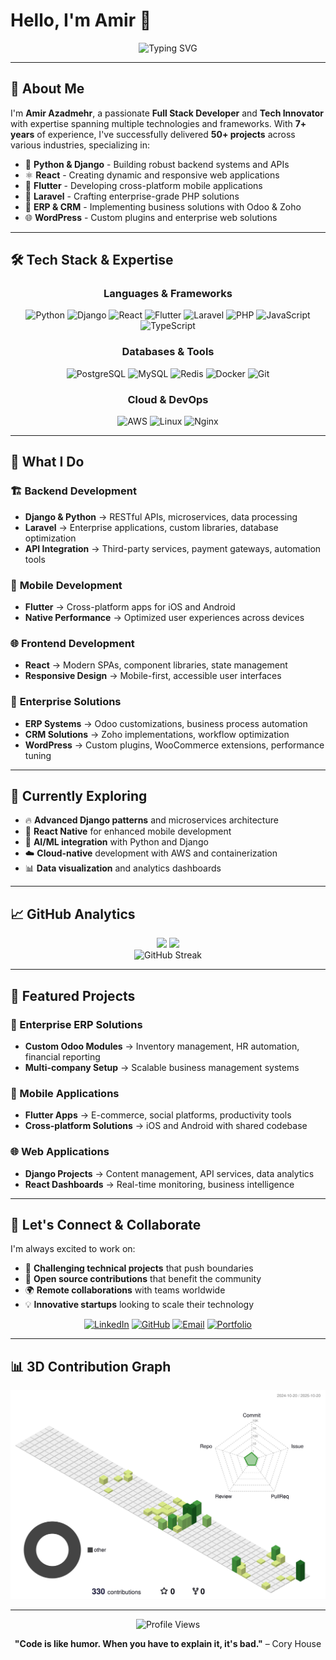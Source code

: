 # Hello, I'm Amir 👋

<div align="center">
  <img src="https://readme-typing-svg.herokuapp.com?font=Fira+Code&size=30&duration=3000&pause=1000&color=00D9FF&center=true&vCenter=true&width=600&lines=Full+Stack+Developer;Backend+Specialist;Mobile+App+Developer;Enterprise+Solutions+Architect" alt="Typing SVG" />
</div>

---

## 🚀 About Me

I'm **Amir Azadmehr**, a passionate **Full Stack Developer** and **Tech Innovator** with expertise spanning multiple technologies and frameworks. With **7+ years** of experience, I've successfully delivered **50+ projects** across various industries, specializing in:

- 🐍 **Python & Django** - Building robust backend systems and APIs
- ⚛️ **React** - Creating dynamic and responsive web applications  
- 📱 **Flutter** - Developing cross-platform mobile applications
- 🔧 **Laravel** - Crafting enterprise-grade PHP solutions
- 🏢 **ERP & CRM** - Implementing business solutions with Odoo & Zoho
- 🌐 **WordPress** - Custom plugins and enterprise web solutions

---

## 🛠️ Tech Stack & Expertise

<div align="center">

### Languages & Frameworks
![Python](https://img.shields.io/badge/Python-3776AB?style=for-the-badge&logo=python&logoColor=white)
![Django](https://img.shields.io/badge/Django-092E20?style=for-the-badge&logo=django&logoColor=white)
![React](https://img.shields.io/badge/React-20232A?style=for-the-badge&logo=react&logoColor=61DAFB)
![Flutter](https://img.shields.io/badge/Flutter-02569B?style=for-the-badge&logo=flutter&logoColor=white)
![Laravel](https://img.shields.io/badge/Laravel-FF2D20?style=for-the-badge&logo=laravel&logoColor=white)
![PHP](https://img.shields.io/badge/PHP-777BB4?style=for-the-badge&logo=php&logoColor=white)
![JavaScript](https://img.shields.io/badge/JavaScript-F7DF1E?style=for-the-badge&logo=javascript&logoColor=black)
![TypeScript](https://img.shields.io/badge/TypeScript-007ACC?style=for-the-badge&logo=typescript&logoColor=white)

### Databases & Tools
![PostgreSQL](https://img.shields.io/badge/PostgreSQL-316192?style=for-the-badge&logo=postgresql&logoColor=white)
![MySQL](https://img.shields.io/badge/MySQL-005C84?style=for-the-badge&logo=mysql&logoColor=white)
![Redis](https://img.shields.io/badge/Redis-DC382D?style=for-the-badge&logo=redis&logoColor=white)
![Docker](https://img.shields.io/badge/Docker-2496ED?style=for-the-badge&logo=docker&logoColor=white)
![Git](https://img.shields.io/badge/Git-F05032?style=for-the-badge&logo=git&logoColor=white)

### Cloud & DevOps
![AWS](https://img.shields.io/badge/AWS-232F3E?style=for-the-badge&logo=amazon-aws&logoColor=white)
![Linux](https://img.shields.io/badge/Linux-FCC624?style=for-the-badge&logo=linux&logoColor=black)
![Nginx](https://img.shields.io/badge/Nginx-009639?style=for-the-badge&logo=nginx&logoColor=white)

</div>

---

## 💼 What I Do

### 🏗️ **Backend Development**
- **Django & Python** → RESTful APIs, microservices, data processing
- **Laravel** → Enterprise applications, custom libraries, database optimization
- **API Integration** → Third-party services, payment gateways, automation tools

### 📱 **Mobile Development**
- **Flutter** → Cross-platform apps for iOS and Android
- **Native Performance** → Optimized user experiences across devices

### 🌐 **Frontend Development**
- **React** → Modern SPAs, component libraries, state management
- **Responsive Design** → Mobile-first, accessible user interfaces

### 🏢 **Enterprise Solutions**
- **ERP Systems** → Odoo customizations, business process automation
- **CRM Solutions** → Zoho implementations, workflow optimization
- **WordPress** → Custom plugins, WooCommerce extensions, performance tuning

---

## 🌱 Currently Exploring

- 🔥 **Advanced Django patterns** and microservices architecture
- 🚀 **React Native** for enhanced mobile development
- 🤖 **AI/ML integration** with Python and Django
- ☁️ **Cloud-native** development with AWS and containerization
- 📊 **Data visualization** and analytics dashboards

---

## 📈 GitHub Analytics

<div align="center">
  <img height="180em" src="https://github-readme-stats.vercel.app/api?username=amirreza-azadmehr&show_icons=true&theme=tokyonight&include_all_commits=true&count_private=true"/>
  <img height="180em" src="https://github-readme-stats.vercel.app/api/top-langs/?username=amirreza-azadmehr&layout=compact&langs_count=8&theme=tokyonight"/>
</div>

<div align="center">
  <img src="https://github-readme-streak-stats.herokuapp.com/?user=amirreza-azadmehr&theme=tokyonight" alt="GitHub Streak" />
</div>

---

## 🎯 Featured Projects

### 🏢 Enterprise ERP Solutions
- **Custom Odoo Modules** → Inventory management, HR automation, financial reporting
- **Multi-company Setup** → Scalable business management systems

### 📱 Mobile Applications
- **Flutter Apps** → E-commerce, social platforms, productivity tools
- **Cross-platform Solutions** → iOS and Android with shared codebase

### 🌐 Web Applications
- **Django Projects** → Content management, API services, data analytics
- **React Dashboards** → Real-time monitoring, business intelligence

---

## 🤝 Let's Connect & Collaborate

I'm always excited to work on:
- 🚀 **Challenging technical projects** that push boundaries
- 🤝 **Open source contributions** that benefit the community
- 🌍 **Remote collaborations** with teams worldwide
- 💡 **Innovative startups** looking to scale their technology

<div align="center">

[![LinkedIn](https://img.shields.io/badge/LinkedIn-0077B5?style=for-the-badge&logo=linkedin&logoColor=white)](https://linkedin.com/in/amirreza-azadmehr)
[![GitHub](https://img.shields.io/badge/GitHub-100000?style=for-the-badge&logo=github&logoColor=white)](https://github.com/amirreza-azadmehr)
[![Email](https://img.shields.io/badge/Email-D14836?style=for-the-badge&logo=gmail&logoColor=white)](mailto:Amir@twincoders.dev)
[![Portfolio](https://img.shields.io/badge/Portfolio-FF5722?style=for-the-badge&logo=todoist&logoColor=white)](https://azadmehrco.com)


</div>

---

## 📊 3D Contribution Graph

![3D Profile](./profile-3d-contrib/profile-green-animate.svg)

---

<div align="center">
  <img src="https://komarev.com/ghpvc/?username=amirreza-azadmehr&color=blueviolet&style=for-the-badge" alt="Profile Views" />
  
  **"Code is like humor. When you have to explain it, it's bad."** – Cory House
</div>